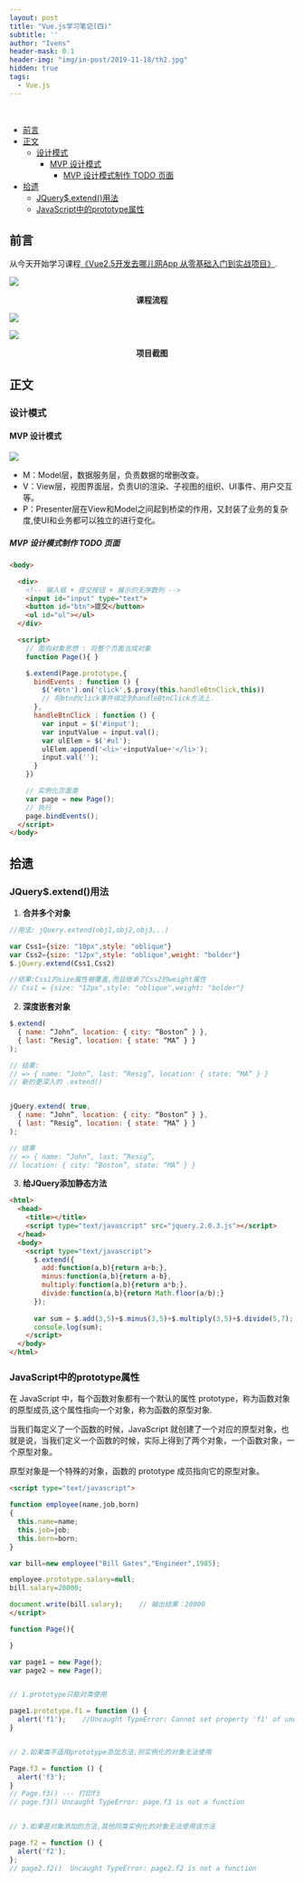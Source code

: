 ```yaml
---
layout: post
title: "Vue.js学习笔记(四)"
subtitle: ''
author: "Ivens"
header-mask: 0.1
header-img: "img/in-post/2019-11-18/th2.jpg"
hidden: true
tags:
  - Vue.js
---
```

<br>

- [前言](#%e5%89%8d%e8%a8%80)
- [正文](#%e6%ad%a3%e6%96%87)
  - [设计模式](#%e8%ae%be%e8%ae%a1%e6%a8%a1%e5%bc%8f)
    - [MVP 设计模式](#mvp-%e8%ae%be%e8%ae%a1%e6%a8%a1%e5%bc%8f)
      - [MVP 设计模式制作 TODO 页面](#mvp-%e8%ae%be%e8%ae%a1%e6%a8%a1%e5%bc%8f%e5%88%b6%e4%bd%9c-todo-%e9%a1%b5%e9%9d%a2)
- [拾遗](#%e6%8b%be%e9%81%97)
  - [JQuery$.extend()用法](#jqueryextend%e7%94%a8%e6%b3%95)
  - [JavaScript中的prototype属性](#javascript%e4%b8%ad%e7%9a%84prototype%e5%b1%9e%e6%80%a7)

## 前言
从今天开始学习课程[《Vue2.5开发去哪儿网App
从零基础入门到实战项目》](https://coding.imooc.com/class/203.html).

![](../../../../img/in-post/2019-11-24/a.png)
<center><strong>课程流程</strong></center>

![](../../../../img/in-post/2019-11-24/b.png)

![](../../../../img/in-post/2019-11-24/c.png)
<center><strong>项目截图</strong></center>

## 正文

### 设计模式

#### MVP 设计模式

![](../../../../img/in-post/2019-11-24/d.png)

- M：Model层，数据服务层，负责数据的增删改查。
- V：View层，视图界面层，负责UI的渲染、子视图的组织、UI事件、用户交互等。
- P：Presenter层在View和Model之间起到桥梁的作用，又封装了业务的复杂度,使UI和业务都可以独立的进行变化。 

##### MVP 设计模式制作 TODO 页面
```html
<body>

  <div>
    <!-- 输入框 + 提交按钮 + 展示的无序数列 -->
    <input id="input" type="text">
    <button id="btn">提交</button>
    <ul id="ul"></ul>
  </div>

  <script>
    // 面向对象思想 : 将整个页面当成对象
    function Page(){ }

    $.extend(Page.prototype,{
      bindEvents : function () {
        $('#btn').on('click',$.proxy(this.handleBtnClick,this))
        // 将btn的click事件绑定到handleBtnClick方法上.
      },
      handleBtnClick : function () {
        var input = $('#input');
        var inputValue = input.val(); 
        var ulElem = $('#ul');
        ulElem.append('<li>'+inputValue+'</li>');
        input.val('');
      }
    })

    // 实例化页面类
    var page = new Page();
    // 执行
    page.bindEvents();
  </script>
</body>
```


## 拾遗

### JQuery$.extend()用法
1. **合并多个对象**

```js
//用法: jQuery.extend(obj1,obj2,obj3,..)

var Css1={size: "10px",style: "oblique"}
var Css2={size: "12px",style: "oblique",weight: "bolder"}
$.jQuery.extend(Css1,Css2)

//结果:Css1的size属性被覆盖,而且继承了Css2的weight属性
// Css1 = {size: "12px",style: "oblique",weight: "bolder"}
```
2. **深度嵌套对象**

```js
$.extend(
  { name: “John”, location: { city: “Boston” } },
  { last: “Resig”, location: { state: “MA” } }
);

// 结果:
// => { name: “John”, last: “Resig”, location: { state: “MA” } }
// 新的更深入的 .extend()


jQuery.extend( true,
  { name: “John”, location: { city: “Boston” } },
  { last: “Resig”, location: { state: “MA” } }
);

// 结果
// => { name: “John”, last: “Resig”,
// location: { city: “Boston”, state: “MA” } }
```
3. **给JQuery添加静态方法**

```html
<html>
  <head>
    <title></title>
    <script type="text/javascript" src="jquery.2.0.3.js"></script>
  </head>
  <body>
    <script type="text/javascript">
      $.extend({
        add:function(a,b){return a+b;},
        minus:function(a,b){return a-b},
        multiply:function(a,b){return a*b;},
        divide:function(a,b){return Math.floor(a/b);}
      });
      
      var sum = $.add(3,5)+$.minus(3,5)+$.multiply(3,5)+$.divide(5,7);
      console.log(sum);
    </script>
  </body>
</html>
```

### JavaScript中的prototype属性
在 JavaScript 中，每个函数对象都有一个默认的属性 prototype，称为函数对象的原型成员,这个属性指向一个对象，称为函数的原型对象.

当我们每定义了一个函数的时候，JavaScript 就创建了一个对应的原型对象，也就是说，当我们定义一个函数的时候，实际上得到了两个对象，一个函数对象，一个原型对象。

原型对象是一个特殊的对象，函数的 prototype 成员指向它的原型对象。

```html
<script type="text/javascript">

function employee(name,job,born)
{
  this.name=name;
  this.job=job;
  this.born=born;
}

var bill=new employee("Bill Gates","Engineer",1985);

employee.prototype.salary=null;
bill.salary=20000;

document.write(bill.salary);    // 输出结果：20000
</script>
```

```js
function Page(){

}

var page1 = new Page();
var page2 = new Page();


// 1.prototype只能对类使用

page1.prototype.f1 = function () {
  alert('f1');    //Uncaught TypeError: Cannot set property 'f1' of undefined
}


// 2.如果类不适用prototype添加方法,则实例化的对象无法使用

Page.f3 = function () {
  alert('f3');
}
// Page.f3() --- 打印f3
// page.f3() Uncaught TypeError: page.f3 is not a function 


// 3.如果是对象添加的方法,其他同类实例化的对象无法使用该方法

page.f2 = function () {
  alert('f2');
};
// page2.f2()  Uncaught TypeError: page2.f2 is not a function
```
